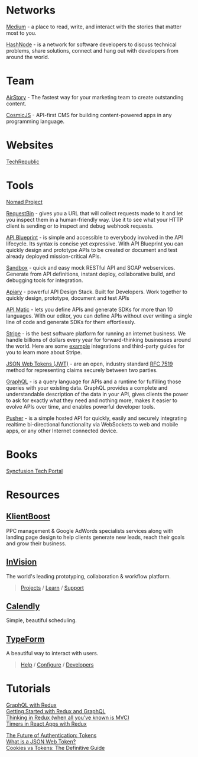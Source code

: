# Networks

[Medium](https://medium.com/) - a place to read, write, and interact with the stories that matter most to you.

[HashNode](https://hashnode.com/) - is a network for software developers to discuss technical problems, share solutions, connect and hang out with developers from around the world.

# Team

[AirStory](http://www.airstory.co/) - The fastest way for your marketing team to create outstanding content.

[CosmicJS](https://cosmicjs.com) - API-first CMS for building content-powered apps in any programming language.

# Websites

[TechRepublic](http://www.techrepublic.com/)

# Tools

[Nomad Project](https://www.nomadproject.io/)

[RequestBin](http://requestb.in/) - gives you a URL that will collect requests made to it and let you inspect them in a human-friendly way. Use it to see what your HTTP client is sending or to inspect and debug webhook requests.

[API Blueprint](https://apiblueprint.org/) - is simple and accessible to everybody involved in the API lifecycle. Its syntax is concise yet expressive. With API Blueprint you can quickly design and prototype APIs to be created or document and test already deployed mission-critical APIs.

[Sandbox](https://getsandbox.com/) - quick and easy mock RESTful API and SOAP webservices. Generate from API definitions,
instant deploy, collaborative build, and debugging tools for integration.

[Apiary](https://apiary.io/) - powerful API Design Stack. Built for Developers.
Work together to quickly design, prototype, document and test APIs

[API Matic](https://apimatic.io/) - lets you define APIs and generate SDKs for more than 10 languages. With our editor, you can define APIs without ever writing a single line of code and generate SDKs for them effortlessly.

[Stripe](https://stripe.com/) - is the best software platform for running an internet business. We handle billions of dollars every year for forward-thinking businesses around the world. Here are some [example](https://stripe.com/docs/examples) integrations and third-party guides for you to learn more about Stripe.


[JSON Web Tokens (JWT)](https://jwt.io/) - are an open, industry standard [RFC 7519](https://tools.ietf.org/html/rfc7519) method for representing claims securely between two parties.

[GraphQL](http://graphql.org/) - is a query language for APIs and a runtime for fulfilling those queries with your existing data. GraphQL provides a complete and understandable description of the data in your API, gives clients the power to ask for exactly what they need and nothing more, makes it easier to evolve APIs over time, and enables powerful developer tools.

[Pusher](https://pusher.com/) - is a simple hosted API for quickly, easily and securely integrating realtime bi-directional functionality via WebSockets to web and mobile apps, or any other Internet connected device.

# Books
[Syncfusion Tech Portal](https://www.syncfusion.com/resources/techportal)

# Resources

## [KlientBoost](https://klientboost.com/)
PPC management & Google AdWords specialists services along with landing page design to help clients generate new leads, reach their goals and grow their business.

## [InVision](https://invisionapp.com)
The world's leading prototyping, collaboration & workflow platform.<br />
> [Projects](https://projects.invisionapp.com) / [Learn](https://projects.invisionapp.com/d/main#/learn) / [Support](https://support.invisionapp.com/hc/en-us)
 

## [Calendly](https://calendly.com)
Simple, beautiful scheduling.

## [TypeForm](https://www.typeform.com/) 
A beautiful way to interact with users.<br />
> [Help](https://www.typeform.com/help/) / [Configure](https://www.typeform.com/help/category/configure/) / [Developers](https://www.typeform.com/help/category/developers/)



# Tutorials
[GraphQL with Redux](https://blog.pusher.com/graphql-with-redux/)<br />
[Getting Started with Redux and GraphQL](https://medium.com/@thisbejim/getting-started-with-redux-and-graphql-8384b3b25c56#.u3gs3vjke)<br />
[Thinking in Redux (when all you’ve known is MVC)](https://hackernoon.com/thinking-in-redux-when-all-youve-known-is-mvc-c78a74d35133#.gfzr8pvxc)<br />
[Timers in React Apps with Redux](https://medium.com/@machadogj/timers-in-react-with-redux-apps-9a5a722162e8#.194y4hx44)<br />

[The Future of Authentication: Tokens](https://medium.com/composui/the-future-of-authentication-tokens-d2c52b210df3#.4sdz7051w)<br />
[What is a JSON Web Token?](https://medium.com/myplanet-musings/what-is-a-json-web-token-2193f383e963#.wemolmnxz)<br />
[Cookies vs Tokens: The Definitive Guide](https://auth0.com/blog/cookies-vs-tokens-definitive-guide/?utm_source=medium&utm_medium=sc&utm_campaign=cookies_vs_tokens)<br />
